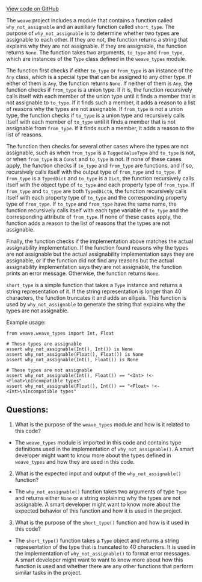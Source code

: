 [View code on GitHub](https://github.com/wandb/weave/weave/debug_types.py)

The `weave` project includes a module that contains a function called `why_not_assignable` and an auxiliary function called `short_type`. The purpose of `why_not_assignable` is to determine whether two types are assignable to each other. If they are not, the function returns a string that explains why they are not assignable. If they are assignable, the function returns `None`. The function takes two arguments, `to_type` and `from_type`, which are instances of the `Type` class defined in the `weave_types` module. 

The function first checks if either `to_type` or `from_type` is an instance of the `Any` class, which is a special type that can be assigned to any other type. If either of them is `Any`, the function returns `None`. If neither of them is `Any`, the function checks if `from_type` is a union type. If it is, the function recursively calls itself with each member of the union type until it finds a member that is not assignable to `to_type`. If it finds such a member, it adds a reason to a list of reasons why the types are not assignable. If `from_type` is not a union type, the function checks if `to_type` is a union type and recursively calls itself with each member of `to_type` until it finds a member that is not assignable from `from_type`. If it finds such a member, it adds a reason to the list of reasons. 

The function then checks for several other cases where the types are not assignable, such as when `from_type` is a `TaggedValueType` and `to_type` is not, or when `from_type` is a `Const` and `to_type` is not. If none of these cases apply, the function checks if `to_type` and `from_type` are functions, and if so, recursively calls itself with the output type of `from_type` and `to_type`. If `from_type` is a `TypedDict` and `to_type` is a `Dict`, the function recursively calls itself with the object type of `to_type` and each property type of `from_type`. If `from_type` and `to_type` are both `TypedDict`s, the function recursively calls itself with each property type of `to_type` and the corresponding property type of `from_type`. If `to_type` and `from_type` have the same name, the function recursively calls itself with each type variable of `to_type` and the corresponding attribute of `from_type`. If none of these cases apply, the function adds a reason to the list of reasons that the types are not assignable. 

Finally, the function checks if the implementation above matches the actual assignability implementation. If the function found reasons why the types are not assignable but the actual assignability implementation says they are assignable, or if the function did not find any reasons but the actual assignability implementation says they are not assignable, the function prints an error message. Otherwise, the function returns `None`. 

`short_type` is a simple function that takes a `Type` instance and returns a string representation of it. If the string representation is longer than 40 characters, the function truncates it and adds an ellipsis. This function is used by `why_not_assignable` to generate the string that explains why the types are not assignable. 

Example usage:

```
from weave.weave_types import Int, Float

# These types are assignable
assert why_not_assignable(Int(), Int()) is None
assert why_not_assignable(Float(), Float()) is None
assert why_not_assignable(Int(), Float()) is None

# These types are not assignable
assert why_not_assignable(Int(), Float()) == "<Int> !<- <Float>\nIncompatible types"
assert why_not_assignable(Float(), Int()) == "<Float> !<- <Int>\nIncompatible types"
```
## Questions: 
 1. What is the purpose of the `weave_types` module and how is it related to this code?
- The `weave_types` module is imported in this code and contains type definitions used in the implementation of `why_not_assignable()`. A smart developer might want to know more about the types defined in `weave_types` and how they are used in this code.

2. What is the expected input and output of the `why_not_assignable()` function?
- The `why_not_assignable()` function takes two arguments of type `Type` and returns either `None` or a string explaining why the types are not assignable. A smart developer might want to know more about the expected behavior of this function and how it is used in the project.

3. What is the purpose of the `short_type()` function and how is it used in this code?
- The `short_type()` function takes a `Type` object and returns a string representation of the type that is truncated to 40 characters. It is used in the implementation of `why_not_assignable()` to format error messages. A smart developer might want to want to know more about how this function is used and whether there are any other functions that perform similar tasks in the project.